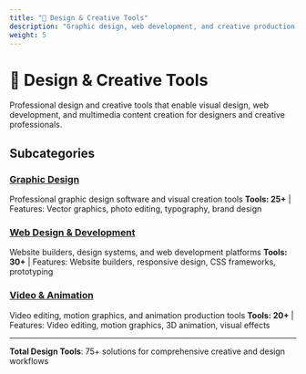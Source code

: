 ```yaml
---
title: "🎨 Design & Creative Tools"
description: "Graphic design, web development, and creative production tools"
weight: 5
---
```


# 🎨 Design & Creative Tools

Professional design and creative tools that enable visual design, web development, and multimedia content creation for designers and creative professionals.

## Subcategories

### [Graphic Design](/categories/design-creative-tools/graphic-design/)
Professional graphic design software and visual creation tools
**Tools: 25+** | Features: Vector graphics, photo editing, typography, brand design

### [Web Design & Development](/categories/design-creative-tools/web-design-development/)
Website builders, design systems, and web development platforms
**Tools: 30+** | Features: Website builders, responsive design, CSS frameworks, prototyping

### [Video & Animation](/categories/design-creative-tools/video-animation/)
Video editing, motion graphics, and animation production tools
**Tools: 20+** | Features: Video editing, motion graphics, 3D animation, visual effects

---

**Total Design Tools**: 75+ solutions for comprehensive creative and design workflows